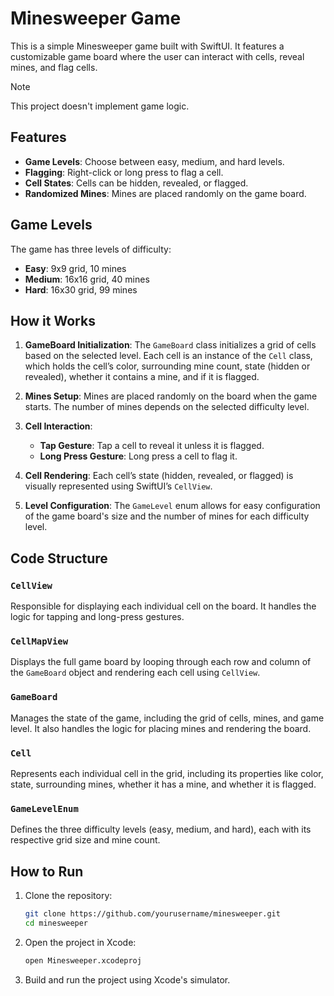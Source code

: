# Minesweeper Game

This is a simple Minesweeper game built with SwiftUI. It features a customizable game board where the user can interact with cells, reveal mines, and flag cells.

> [!NOTE] 
> This project doesn't implement game logic.

## Features

- **Game Levels**: Choose between easy, medium, and hard levels.
- **Flagging**: Right-click or long press to flag a cell.
- **Cell States**: Cells can be hidden, revealed, or flagged.
- **Randomized Mines**: Mines are placed randomly on the game board.

## Game Levels

The game has three levels of difficulty:

- **Easy**: 9x9 grid, 10 mines
- **Medium**: 16x16 grid, 40 mines
- **Hard**: 16x30 grid, 99 mines

## How it Works

1. **GameBoard Initialization**: The `GameBoard` class initializes a grid of cells based on the selected level. Each cell is an instance of the `Cell` class, which holds the cell’s color, surrounding mine count, state (hidden or revealed), whether it contains a mine, and if it is flagged.

2. **Mines Setup**: Mines are placed randomly on the board when the game starts. The number of mines depends on the selected difficulty level.

3. **Cell Interaction**: 
   - **Tap Gesture**: Tap a cell to reveal it unless it is flagged.
   - **Long Press Gesture**: Long press a cell to flag it.

4. **Cell Rendering**: Each cell’s state (hidden, revealed, or flagged) is visually represented using SwiftUI’s `CellView`.

5. **Level Configuration**: The `GameLevel` enum allows for easy configuration of the game board's size and the number of mines for each difficulty level.

## Code Structure

### `CellView`
Responsible for displaying each individual cell on the board. It handles the logic for tapping and long-press gestures.

### `CellMapView`
Displays the full game board by looping through each row and column of the `GameBoard` object and rendering each cell using `CellView`.

### `GameBoard`
Manages the state of the game, including the grid of cells, mines, and game level. It also handles the logic for placing mines and rendering the board.

### `Cell`
Represents each individual cell in the grid, including its properties like color, state, surrounding mines, whether it has a mine, and whether it is flagged.

### `GameLevelEnum`
Defines the three difficulty levels (easy, medium, and hard), each with its respective grid size and mine count.

## How to Run

1. Clone the repository:
   ```bash
   git clone https://github.com/yourusername/minesweeper.git
   cd minesweeper
   ```

2. Open the project in Xcode:
   ```bash
   open Minesweeper.xcodeproj
   ```

3. Build and run the project using Xcode's simulator.


